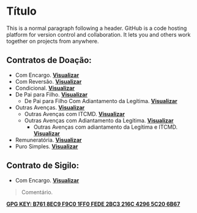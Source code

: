 # Título

This is a normal paragraph following a header. GitHub is a code hosting platform for version control and collaboration. It lets you and others work together on projects from anywhere.

## Contratos de Doação:

- Com Encargo. [**Visualizar**](./doa01.md)
- Com Reversão. [**Visualizar**](./doa02.md)
- Condicional. [**Visualizar**](./doa03.md)
- De Pai para Filho. [**Visualizar**](./doa04.md)
  - De Pai para Filho Com Adiantamento da Legítima. [**Visualizar**](./doa05.md)
- Outras Avenças. [**Visualizar**](./doa06.md)
  - Outras Avenças com ITCMD. [**Visualizar**](./doa07.md)
  - Outras Avenças com Adiantamento da Legítima. [**Visualizar**](./doa08.md)
    - Outras Avenças com adiantamento da Legítima e ITCMD. [**Visualizar**](./doa09.md)
- Remuneratória. [**Visualizar**](./doa10.md)
- Puro Simples. [**Visualizar**](./doa11.md)

## Contrato de Sigilo:

- Com Encargo. [**Visualizar**](./sig01.md)

> Comentário.

[**GPG KEY: B761 8EC9 F9C0 1FF0 FEDE 2BC3 216C 4296 5C20 6B67**](./gpg.asc)
